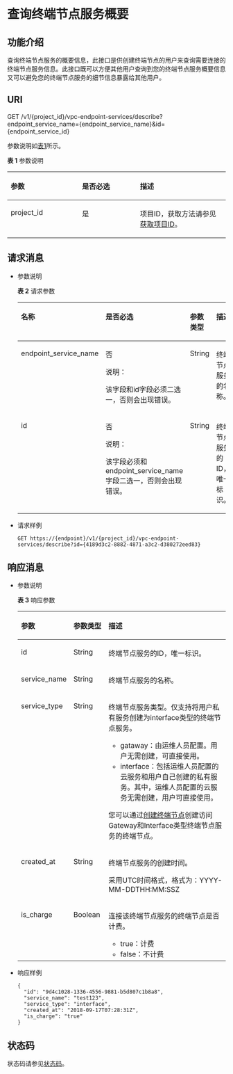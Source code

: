 # 查询终端节点服务概要<a name="vpcep_06_0302"></a>

## 功能介绍<a name="section29800032"></a>

查询终端节点服务的概要信息，此接口是供创建终端节点的用户来查询需要连接的终端节点服务信息。此接口既可以方便其他用户查询到您的终端节点服务概要信息又可以避免您的终端节点服务的细节信息暴露给其他用户。

## URI<a name="section66873698"></a>

GET /v1/\{project\_id\}/vpc-endpoint-services/describe?endpoint\_service\_name=\{endpoint\_service\_name\}&id=\{endpoint\_service\_id\}

参数说明如[表1](#table19259243)所示。

**表 1**  参数说明

<a name="table19259243"></a>
<table><thead align="left"><tr id="row55868958"><th class="cellrowborder" valign="top" width="32.65%" id="mcps1.2.4.1.1"><p id="p29091726"><a name="p29091726"></a><a name="p29091726"></a>参数</p>
</th>
<th class="cellrowborder" valign="top" width="26.529999999999998%" id="mcps1.2.4.1.2"><p id="p7619615"><a name="p7619615"></a><a name="p7619615"></a>是否必选</p>
</th>
<th class="cellrowborder" valign="top" width="40.82%" id="mcps1.2.4.1.3"><p id="p13209080"><a name="p13209080"></a><a name="p13209080"></a>描述</p>
</th>
</tr>
</thead>
<tbody><tr id="row63302594"><td class="cellrowborder" valign="top" width="32.65%" headers="mcps1.2.4.1.1 "><p id="p27236517"><a name="p27236517"></a><a name="p27236517"></a>project_id</p>
</td>
<td class="cellrowborder" valign="top" width="26.529999999999998%" headers="mcps1.2.4.1.2 "><p id="p58674248"><a name="p58674248"></a><a name="p58674248"></a>是</p>
</td>
<td class="cellrowborder" valign="top" width="40.82%" headers="mcps1.2.4.1.3 "><p id="p54993619"><a name="p54993619"></a><a name="p54993619"></a>项目ID，获取方法请参见<a href="获取项目ID.md">获取项目ID</a>。</p>
</td>
</tr>
</tbody>
</table>

## 请求消息<a name="section64992378"></a>

-   参数说明

    **表 2**  请求参数

    <a name="table16494874"></a>
    <table><thead align="left"><tr id="row60344611"><th class="cellrowborder" valign="top" width="20.39%" id="mcps1.2.5.1.1"><p id="p56075332"><a name="p56075332"></a><a name="p56075332"></a>名称</p>
    </th>
    <th class="cellrowborder" valign="top" width="32.12%" id="mcps1.2.5.1.2"><p id="p45808045"><a name="p45808045"></a><a name="p45808045"></a>是否必选</p>
    </th>
    <th class="cellrowborder" valign="top" width="19.189999999999998%" id="mcps1.2.5.1.3"><p id="p04912812293"><a name="p04912812293"></a><a name="p04912812293"></a>参数类型</p>
    </th>
    <th class="cellrowborder" valign="top" width="28.299999999999997%" id="mcps1.2.5.1.4"><p id="p19464199"><a name="p19464199"></a><a name="p19464199"></a>描述</p>
    </th>
    </tr>
    </thead>
    <tbody><tr id="row33096314"><td class="cellrowborder" valign="top" width="20.39%" headers="mcps1.2.5.1.1 "><p id="p63555757"><a name="p63555757"></a><a name="p63555757"></a>endpoint_service_name</p>
    </td>
    <td class="cellrowborder" valign="top" width="32.12%" headers="mcps1.2.5.1.2 "><p id="p47742664"><a name="p47742664"></a><a name="p47742664"></a>否</p>
    <div class="note" id="note20155193717514"><a name="note20155193717514"></a><a name="note20155193717514"></a><span class="notetitle"> 说明： </span><div class="notebody"><p id="p215517374511"><a name="p215517374511"></a><a name="p215517374511"></a>该字段和id字段必须二选一，否则会出现错误。</p>
    </div></div>
    </td>
    <td class="cellrowborder" valign="top" width="19.189999999999998%" headers="mcps1.2.5.1.3 "><p id="p349168152917"><a name="p349168152917"></a><a name="p349168152917"></a>String</p>
    </td>
    <td class="cellrowborder" valign="top" width="28.299999999999997%" headers="mcps1.2.5.1.4 "><p id="p41950580"><a name="p41950580"></a><a name="p41950580"></a>终端节点服务的名称。</p>
    </td>
    </tr>
    <tr id="row42010904"><td class="cellrowborder" valign="top" width="20.39%" headers="mcps1.2.5.1.1 "><p id="p47440031"><a name="p47440031"></a><a name="p47440031"></a>id</p>
    </td>
    <td class="cellrowborder" valign="top" width="32.12%" headers="mcps1.2.5.1.2 "><p id="p17437323"><a name="p17437323"></a><a name="p17437323"></a>否</p>
    <div class="note" id="note97636123717"><a name="note97636123717"></a><a name="note97636123717"></a><span class="notetitle"> 说明： </span><div class="notebody"><p id="p4763141212711"><a name="p4763141212711"></a><a name="p4763141212711"></a>该字段必须和endpoint_service_name字段二选一，否则会出现错误。</p>
    </div></div>
    </td>
    <td class="cellrowborder" valign="top" width="19.189999999999998%" headers="mcps1.2.5.1.3 "><p id="p249113872912"><a name="p249113872912"></a><a name="p249113872912"></a>String</p>
    </td>
    <td class="cellrowborder" valign="top" width="28.299999999999997%" headers="mcps1.2.5.1.4 "><p id="p5301108164415"><a name="p5301108164415"></a><a name="p5301108164415"></a>终端节点服务的ID，唯一标识。</p>
    </td>
    </tr>
    </tbody>
    </table>

-   请求样例

    ```
    GET https://{endpoint}/v1/{project_id}/vpc-endpoint-services/describe?id={4189d3c2-8882-4871-a3c2-d380272eed83}
    ```


## 响应消息<a name="section29891285"></a>

-   参数说明

    **表 3**  响应参数

    <a name="table14236141"></a>
    <table><thead align="left"><tr id="row33026327"><th class="cellrowborder" valign="top" width="24.242424242424242%" id="mcps1.2.4.1.1"><p id="p57886792"><a name="p57886792"></a><a name="p57886792"></a>参数</p>
    </th>
    <th class="cellrowborder" valign="top" width="16.84168416841684%" id="mcps1.2.4.1.2"><p id="p58318570"><a name="p58318570"></a><a name="p58318570"></a>参数类型</p>
    </th>
    <th class="cellrowborder" valign="top" width="58.91589158915891%" id="mcps1.2.4.1.3"><p id="p26183716"><a name="p26183716"></a><a name="p26183716"></a>描述</p>
    </th>
    </tr>
    </thead>
    <tbody><tr id="row40506271"><td class="cellrowborder" valign="top" width="24.242424242424242%" headers="mcps1.2.4.1.1 "><p id="p59782531"><a name="p59782531"></a><a name="p59782531"></a>id</p>
    </td>
    <td class="cellrowborder" valign="top" width="16.84168416841684%" headers="mcps1.2.4.1.2 "><p id="p10546806"><a name="p10546806"></a><a name="p10546806"></a>String</p>
    </td>
    <td class="cellrowborder" valign="top" width="58.91589158915891%" headers="mcps1.2.4.1.3 "><p id="p48984995"><a name="p48984995"></a><a name="p48984995"></a>终端节点服务的ID，唯一标识。</p>
    </td>
    </tr>
    <tr id="row38211774"><td class="cellrowborder" valign="top" width="24.242424242424242%" headers="mcps1.2.4.1.1 "><p id="p8145970"><a name="p8145970"></a><a name="p8145970"></a>service_name</p>
    </td>
    <td class="cellrowborder" valign="top" width="16.84168416841684%" headers="mcps1.2.4.1.2 "><p id="p55843827"><a name="p55843827"></a><a name="p55843827"></a>String</p>
    </td>
    <td class="cellrowborder" valign="top" width="58.91589158915891%" headers="mcps1.2.4.1.3 "><p id="p27056104"><a name="p27056104"></a><a name="p27056104"></a>终端节点服务的名称。</p>
    </td>
    </tr>
    <tr id="row42178345"><td class="cellrowborder" valign="top" width="24.242424242424242%" headers="mcps1.2.4.1.1 "><p id="p61002824"><a name="p61002824"></a><a name="p61002824"></a>service_type</p>
    </td>
    <td class="cellrowborder" valign="top" width="16.84168416841684%" headers="mcps1.2.4.1.2 "><p id="p42281744"><a name="p42281744"></a><a name="p42281744"></a>String</p>
    </td>
    <td class="cellrowborder" valign="top" width="58.91589158915891%" headers="mcps1.2.4.1.3 "><p id="p135911520141219"><a name="p135911520141219"></a><a name="p135911520141219"></a>终端节点服务类型。仅支持将用户私有服务创建为interface类型的终端节点服务。</p>
    <a name="ul649612552553"></a><a name="ul649612552553"></a><ul id="ul649612552553"><li>gataway：由运维人员配置。用户无需创建，可直接使用。</li><li>interface：包括运维人员配置的云服务和用户自己创建的私有服务。其中，运维人员配置的云服务无需创建，用户可直接使用。</li></ul>
    <p id="p941115410718"><a name="p941115410718"></a><a name="p941115410718"></a>您可以通过<a href="创建终端节点.md">创建终端节点</a>创建访问Gateway和Interface类型终端节点服务的终端节点。</p>
    </td>
    </tr>
    <tr id="row20423017"><td class="cellrowborder" valign="top" width="24.242424242424242%" headers="mcps1.2.4.1.1 "><p id="p43651709"><a name="p43651709"></a><a name="p43651709"></a>created_at</p>
    </td>
    <td class="cellrowborder" valign="top" width="16.84168416841684%" headers="mcps1.2.4.1.2 "><p id="p46127541"><a name="p46127541"></a><a name="p46127541"></a>String</p>
    </td>
    <td class="cellrowborder" valign="top" width="58.91589158915891%" headers="mcps1.2.4.1.3 "><p id="p22890001"><a name="p22890001"></a><a name="p22890001"></a>终端节点服务的创建时间。</p>
    <p id="p871616113394"><a name="p871616113394"></a><a name="p871616113394"></a>采用UTC时间格式，格式为：YYYY-MM-DDTHH:MM:SSZ</p>
    </td>
    </tr>
    <tr id="row389811654114"><td class="cellrowborder" valign="top" width="24.242424242424242%" headers="mcps1.2.4.1.1 "><p id="p2089991612413"><a name="p2089991612413"></a><a name="p2089991612413"></a>is_charge</p>
    </td>
    <td class="cellrowborder" valign="top" width="16.84168416841684%" headers="mcps1.2.4.1.2 "><p id="p68996168416"><a name="p68996168416"></a><a name="p68996168416"></a>Boolean</p>
    </td>
    <td class="cellrowborder" valign="top" width="58.91589158915891%" headers="mcps1.2.4.1.3 "><p id="p1389951614111"><a name="p1389951614111"></a><a name="p1389951614111"></a>连接该终端节点服务的终端节点是否计费。</p>
    <a name="ul4942193713444"></a><a name="ul4942193713444"></a><ul id="ul4942193713444"><li>true：计费</li><li>false：不计费</li></ul>
    </td>
    </tr>
    </tbody>
    </table>


-   响应样例

    ```
    {
      "id": "9d4c1028-1336-4556-9881-b5d807c1b8a8",
      "service_name": "test123",
      "service_type": "interface",
      "created_at": "2018-09-17T07:28:31Z",
      "is_charge": "true"
    }
    ```


## 状态码<a name="section5275033"></a>

状态码请参见[状态码](状态码.md)。

